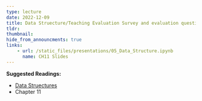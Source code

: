 ```yaml
---
type: lecture
date: 2022-12-09
title: Data Struecture/Teaching Evaluation Survey and evaluation questionnaire for learning outcomes
tldr: 
thumbnail: 
hide_from_announcments: true
links: 
    - url: /static_files/presentations/05_Data_Structure.ipynb
      name: CH11 Slides 
---
```

**Suggested Readings:**
- [Data Struectures](https://github.com/phonchi/nsysu-math105A/blob/master/static_files/presentations/05_Data_Structure.ipynb)
- Chapter 11
